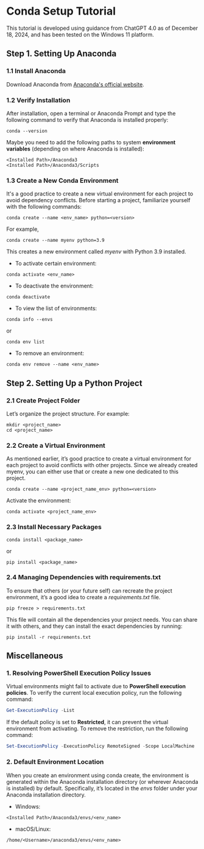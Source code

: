 # Conda Setup Tutorial

This tutorial is developed using guidance from ChatGPT 4.0 as of December 18, 2024, and has been tested on the Windows 11 platform.

## Step 1. Setting Up Anaconda

### 1.1 Install Anaconda

Download Anaconda from [Anaconda's official website](https://www.anaconda.com/).

### 1.2 Verify Installation

After installation, open a terminal or Anaconda Prompt and type the following command to verify that Anaconda is installed properly:

```shell
conda --version
```

Maybe you need to add the following paths to system **environment variables** (depending on where Anaconda is installed):

```shell
<Installed Path>/Anaconda3
<Installed Path>/Anaconda3/Scripts
```

### 1.3 Create a New Conda Environment

It's a good practice to create a new virtual environment for each project to avoid dependency conflicts. Before starting a project, familiarize yourself with the following commands:

```shell
conda create --name <env_name> python=<version>
```

For example,

```shell
conda create --name myenv python=3.9
```

This creates a new environment called *myenv* with Python 3.9 installed.

* To activate certain environment:

```shell
conda activate <env_name>
```

* To deactivate the environment:

```shell
conda deactivate
```

* To view the list of environments:

```shell
conda info --envs
```

or

``` shell
conda env list
```

* To remove an environment:

```shell
conda env remove --name <env_name>
```

## Step 2. Setting Up a Python Project

### 2.1 Create Project Folder

Let’s organize the project structure. For example:

```shell
mkdir <project_name>
cd <project_name>
```

### 2.2 Create a Virtual Environment

As mentioned earlier, it’s good practice to create a virtual environment for each project to avoid conflicts with other projects. Since we already created myenv, you can either use that or create a new one dedicated to this project.

```shell
conda create --name <project_name_env> python=<version>
```

Activate the environment:

```shell
conda activate <project_name_env>
```

### 2.3 Install Necessary Packages

```shell
conda install <package_name>
```

or

```shell
pip install <package_name>
```

### 2.4 Managing Dependencies with requirements.txt

To ensure that others (or your future self) can recreate the project environment, it’s a good idea to create a *requirements.txt* file.

```shell
pip freeze > requirements.txt
```

This file will contain all the dependencies your project needs. You can share it with others, and they can install the exact dependencies by running:

```shell
pip install -r requirements.txt
```

## Miscellaneous

### 1. Resolving PowerShell Execution Policy Issues

Virtual environments might fail to activate due to **PowerShell execution policies**. To verify the current local execution policy, run the following command:

```powershell
Get-ExecutionPolicy -List
```

If the default policy is set to **Restricted**, it can prevent the virtual environment from activating. To remove the restriction, run the following command:

```powershell
Set-ExecutionPolicy -ExecutionPolicy RemoteSigned -Scope LocalMachine
```

### 2. Default Environment Location

When you create an environment using conda create, the environment is generated within the Anaconda installation directory (or wherever Anaconda is installed) by default. Specifically, it’s located in the *envs* folder under your Anaconda installation directory.

* Windows:

```shell
<Installed Path>/Anaconda3/envs/<env_name>
```

* macOS/Linux:

```shell
/home/<Username>/anaconda3/envs/<env_name>
```
